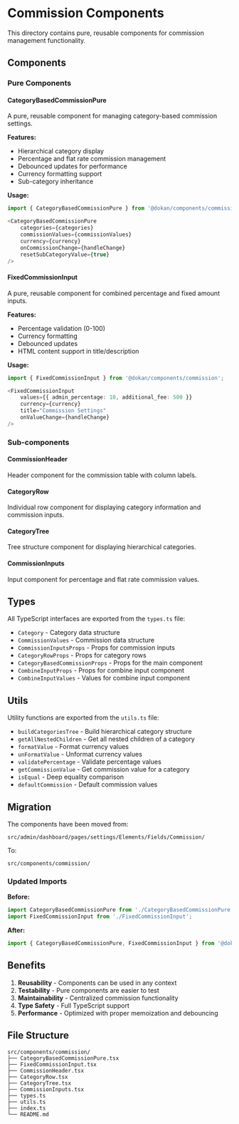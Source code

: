 # Commission Components

This directory contains pure, reusable components for commission management functionality.

## Components

### Pure Components

#### CategoryBasedCommissionPure
A pure, reusable component for managing category-based commission settings.

**Features:**
- Hierarchical category display
- Percentage and flat rate commission management
- Debounced updates for performance
- Currency formatting support
- Sub-category inheritance

**Usage:**
```typescript
import { CategoryBasedCommissionPure } from '@dokan/components/commission';

<CategoryBasedCommissionPure
    categories={categories}
    commissionValues={commissionValues}
    currency={currency}
    onCommissionChange={handleChange}
    resetSubCategoryValue={true}
/>
```

#### FixedCommissionInput
A pure, reusable component for combined percentage and fixed amount inputs.

**Features:**
- Percentage validation (0-100)
- Currency formatting
- Debounced updates
- HTML content support in title/description

**Usage:**
```typescript
import { FixedCommissionInput } from '@dokan/components/commission';

<FixedCommissionInput
    values={{ admin_percentage: 10, additional_fee: 500 }}
    currency={currency}
    title="Commission Settings"
    onValueChange={handleChange}
/>
```

### Sub-components

#### CommissionHeader
Header component for the commission table with column labels.

#### CategoryRow
Individual row component for displaying category information and commission inputs.

#### CategoryTree
Tree structure component for displaying hierarchical categories.

#### CommissionInputs
Input component for percentage and flat rate commission values.

## Types

All TypeScript interfaces are exported from the `types.ts` file:

- `Category` - Category data structure
- `CommissionValues` - Commission data structure
- `CommissionInputsProps` - Props for commission inputs
- `CategoryRowProps` - Props for category rows
- `CategoryBasedCommissionProps` - Props for the main component
- `CombineInputProps` - Props for combine input component
- `CombineInputValues` - Values for combine input component

## Utils

Utility functions are exported from the `utils.ts` file:

- `buildCategoriesTree` - Build hierarchical category structure
- `getAllNestedChildren` - Get all nested children of a category
- `formatValue` - Format currency values
- `unFormatValue` - Unformat currency values
- `validatePercentage` - Validate percentage values
- `getCommissionValue` - Get commission value for a category
- `isEqual` - Deep equality comparison
- `defaultCommission` - Default commission values

## Migration

The components have been moved from:
```
src/admin/dashboard/pages/settings/Elements/Fields/Commission/
```

To:
```
src/components/commission/
```

### Updated Imports

**Before:**
```typescript
import CategoryBasedCommissionPure from './CategoryBasedCommissionPure';
import FixedCommissionInput from './FixedCommissionInput';
```

**After:**
```typescript
import { CategoryBasedCommissionPure, FixedCommissionInput } from '@dokan/components/commission';
```

## Benefits

1. **Reusability** - Components can be used in any context
2. **Testability** - Pure components are easier to test
3. **Maintainability** - Centralized commission functionality
4. **Type Safety** - Full TypeScript support
5. **Performance** - Optimized with proper memoization and debouncing

## File Structure

```
src/components/commission/
├── CategoryBasedCommissionPure.tsx
├── FixedCommissionInput.tsx
├── CommissionHeader.tsx
├── CategoryRow.tsx
├── CategoryTree.tsx
├── CommissionInputs.tsx
├── types.ts
├── utils.ts
├── index.ts
└── README.md
```
